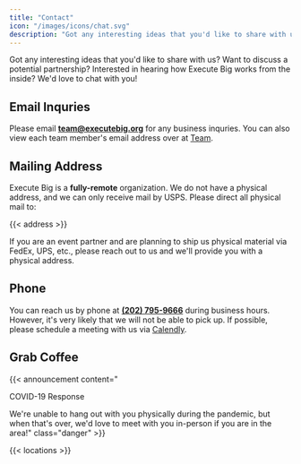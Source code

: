 ```yaml
---
title: "Contact"
icon: "/images/icons/chat.svg"
description: "Got any interesting ideas that you'd like to share with us? Want to discuss a potential partnership? Interested in hearing how Execute Big works from the inside? We'd love to chat with you!"
---
```


Got any interesting ideas that you'd like to share with us? Want to discuss a potential partnership? Interested in hearing how Execute Big works from the inside? We'd love to chat with you!

## Email Inquries

Please email **team@executebig.org** for any business inquries. You can also view each team member's email address over at [Team](/team).

## Mailing Address

Execute Big is a **fully-remote** organization. We do not have a physical address, and we can only receive mail by USPS. Please direct all physical mail to: 

{{< address >}}

If you are an event partner and are planning to ship us physical material via FedEx, UPS, etc., please reach out to us and we'll provide you with a physical address. 

## Phone

You can reach us by phone at **[(202) 795-9666](tel:+12027959666)** during business hours. However, it's very likely that we will not be able to pick up. If possible, please schedule a meeting with us via [Calendly](https://calendly.com/itsmingjie/chat).

## Grab Coffee

<!-- Announcement Block -->
{{< announcement content="<p class='title'>COVID-19 Response</p>We're unable to hang out with you physically during the pandemic, but when that's over, we'd love to meet with you in-person if you are in the area!" class="danger" >}}

{{< locations >}}